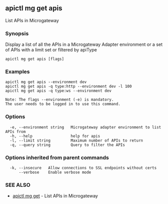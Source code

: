 ## apictl mg get apis

List APIs in Microgateway

### Synopsis

Display a list of all the APIs in a Microgateway Adapter environment or a set of APIs with a limit set or filtered by apiType

```
apictl mg get apis [flags]
```

### Examples

```
apictl mg get apis --environment dev
apictl mg get apis -q type:http --environment dev -l 100
apictl mg get apis -q type:ws --environment dev

Note: The flags --environment (-e) is mandatory. 
The user needs to be logged in to use this command.
```

### Options

```
  -e, --environment string   Microgateway adapter environment to list APIs from
  -h, --help                 help for apis
  -l, --limit string         Maximum number of APIs to return
  -q, --query string         Query to filter the APIs
```

### Options inherited from parent commands

```
  -k, --insecure   Allow connections to SSL endpoints without certs
      --verbose    Enable verbose mode
```

### SEE ALSO

* [apictl mg get](apictl_mg_get.md)	 - List APIs in Microgateway

